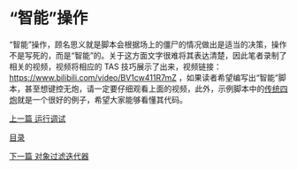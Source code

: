 <!--
 * @Coding: utf-8
 * @Author: vector-wlc
 * @Date: 2021-09-25 22:16:16
 * @Description: 
-->

# “智能”操作

“智能”操作，顾名思义就是脚本会根据场上的僵尸的情况做出是适当的决策，操作不是写死的，而是“智能”的。关于这方面文字很难将其表达清楚，因此笔者录制了相关的视频，视频将相应的 TAS 技巧展示了出来，视频链接：https://www.bilibili.com/video/BV1cw411R7mZ ，如果读者希望编写出“智能”脚本，甚至想键控无炮，请一定要仔细观看上面的视频，此外，示例脚本中的[传统四炮](https://gitee.com/vector-wlc/AsmVsZombies/blob/master/script/210820/PEChuanTong4.cpp)就是一个很好的例子，希望大家能够看懂其代码。

[上一篇 运行调试](./debug.md)

[目录](../catalogue.md)

[下一篇 对象过滤迭代器](./iterator.md)
